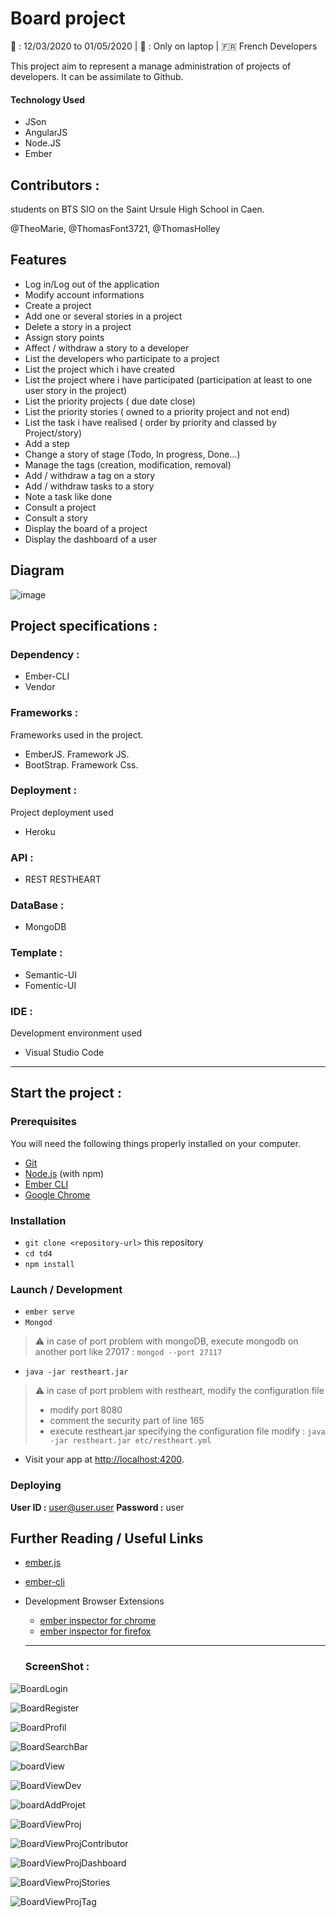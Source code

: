 # Board project
:date: : 12/03/2020 to 01/05/2020 | :no_mobile_phones: : Only on laptop | :fr: French Developers

This project aim to represent a manage administration of projects of developers. It can be assimilate to Github.

#### Technology Used
- JSon
- AngularJS
- Node.JS
- Ember

## Contributors :
students on BTS SIO on the Saint Ursule High School in Caen.

@TheoMarie, @ThomasFont3721, @ThomasHolley

## Features

- Log in/Log out of the application
- Modify account informations
- Create a project
- Add one or several stories in a project
- Delete a story in a project
- Assign story points
- Affect / withdraw a story to a developer
- List the developers who participate to a project
- List the project which i have created
- List the project where i have participated (participation at least to one user story in the project)
- List the priority projects ( due date close)
- List the priority stories ( owned to a priority project and not end)
- List the task i have realised ( order by priority and classed by Project/story)
- Add a step
- Change a story of stage (Todo, In progress, Done…)
- Manage the tags (creation, modification, removal)
- Add / withdraw a tag on a story
- Add / withdraw tasks to a story
- Note a task like done
- Consult a project
- Consult a story
- Display the board of a project
- Display the dashboard of a user

## Diagram

![image](https://user-images.githubusercontent.com/55082849/80465049-f7fec980-893a-11ea-9188-d3a27a51ace9.png)


## Project specifications :

### Dependency :

- Ember-CLI
- Vendor

### Frameworks :
Frameworks used in the project.

- EmberJS. Framework JS.
- BootStrap. Framework Css.

### Deployment :
Project deployment used

- Heroku

### API :

- REST RESTHEART

### DataBase :

- MongoDB

### Template :

- Semantic-UI
- Fomentic-UI

### IDE :
Development environment used

- Visual Studio Code

----------------------------------------------------------------------------------------------
## Start the project :

###  Prerequisites

You will need the following things properly installed on your computer.

* [Git](https://git-scm.com/)
* [Node.js](https://nodejs.org/) (with npm)
* [Ember CLI](https://ember-cli.com/)
* [Google Chrome](https://google.com/chrome/)

###  Installation

* `git clone <repository-url>` this repository
* `cd td4`
* `npm install`

###  Launch / Development

* `ember serve`
* `Mongod`
> :warning: in case of port problem with mongoDB, execute mongodb on another port like 27017 : `mongod --port 27117`
* `java -jar restheart.jar`
> :warning: in case of port problem with restheart, modify the configuration file
>  - modify port 8080
>  - comment the security part of line 165
>  - execute restheart.jar specifying the configuration file modify : `java -jar restheart.jar etc/restheart.yml`

* Visit your app at [http://localhost:4200](http://localhost:4200).


### Deploying

**User ID :** user@user.user 
**Password :** user

## Further Reading / Useful Links

* [ember.js](https://emberjs.com/)
* [ember-cli](https://ember-cli.com/)
* Development Browser Extensions
  * [ember inspector for chrome](https://chrome.google.com/webstore/detail/ember-inspector/bmdblncegkenkacieihfhpjfppoconhi)
  * [ember inspector for firefox](https://addons.mozilla.org/en-US/firefox/addon/ember-inspector/)
  
  -----------------------------------------------------------------------------------------------------------------------
  
  ### ScreenShot :
  
![BoardLogin](https://user-images.githubusercontent.com/55082849/81183683-c081c400-8faf-11ea-8b87-a9086cf94b82.PNG)

![BoardRegister](https://user-images.githubusercontent.com/55082849/81183688-c11a5a80-8faf-11ea-9dfd-f3b460a0aba5.PNG)

![BoardProfil](https://user-images.githubusercontent.com/55082849/81183686-c081c400-8faf-11ea-8535-ccd10cb8fb52.PNG)

![BoardSearchBar](https://user-images.githubusercontent.com/55082849/81183690-c1b2f100-8faf-11ea-941a-f89922675be8.PNG)

![boardView](https://user-images.githubusercontent.com/55082849/81183693-c24b8780-8faf-11ea-9448-166640810fdf.PNG)

![BoardViewDev](https://user-images.githubusercontent.com/55082849/81183696-c2e41e00-8faf-11ea-9b9f-c6ce1aaf65fd.PNG)

![boardAddProjet](https://user-images.githubusercontent.com/55082849/81183680-bfe92d80-8faf-11ea-9c5a-29e03b52258b.PNG)

![BoardViewProj](https://user-images.githubusercontent.com/55082849/81183698-c37cb480-8faf-11ea-98e4-8e7bf2df0cd1.PNG)

![BoardViewProjContributor](https://user-images.githubusercontent.com/55082849/81183700-c37cb480-8faf-11ea-8295-c0d5e6368ca5.PNG)

![BoardViewProjDashboard](https://user-images.githubusercontent.com/55082849/81183709-c677a500-8faf-11ea-803f-9568a53aaa99.PNG)

![BoardViewProjStories](https://user-images.githubusercontent.com/55082849/81183714-c7103b80-8faf-11ea-9fa2-277bb5951426.PNG)

![BoardViewProjTag](https://user-images.githubusercontent.com/55082849/81183717-c7a8d200-8faf-11ea-93b9-0c97422a20b9.PNG)

